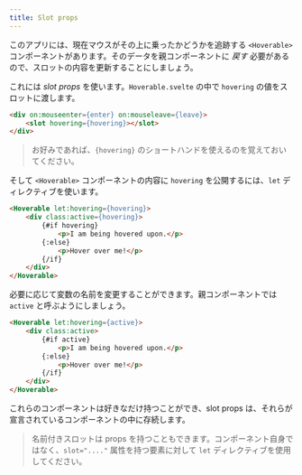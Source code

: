 ```yaml
---
title: Slot props
---
```


このアプリには、現在マウスがその上に乗ったかどうかを追跡する `<Hoverable>` コンポーネントがあります。そのデータを親コンポーネントに *戻す* 必要があるので、スロットの内容を更新することにしましょう。

これには *slot props* を使います。`Hoverable.svelte` の中で `hovering` の値をスロットに渡します。

```html
<div on:mouseenter={enter} on:mouseleave={leave}>
	<slot hovering={hovering}></slot>
</div>
```

> お好みであれば、`{hovering}` のショートハンドを使えるのを覚えておいてください。

そして `<Hoverable>` コンポーネントの内容に `hovering` を公開するには、`let` ディレクティブを使います。

```html
<Hoverable let:hovering={hovering}>
	<div class:active={hovering}>
		{#if hovering}
			<p>I am being hovered upon.</p>
		{:else}
			<p>Hover over me!</p>
		{/if}
	</div>
</Hoverable>
```

必要に応じて変数の名前を変更することができます。親コンポーネントでは `active` と呼ぶようにしましょう。

```html
<Hoverable let:hovering={active}>
	<div class:active>
		{#if active}
			<p>I am being hovered upon.</p>
		{:else}
			<p>Hover over me!</p>
		{/if}
	</div>
</Hoverable>
```

これらのコンポーネントは好きなだけ持つことができ、slot props は、それらが宣言されているコンポーネントの中に存続します。

> 名前付きスロットは props を持つこともできます。コンポーネント自身ではなく、`slot="...."` 属性を持つ要素に対して `let` ディレクティブを使用してください。
